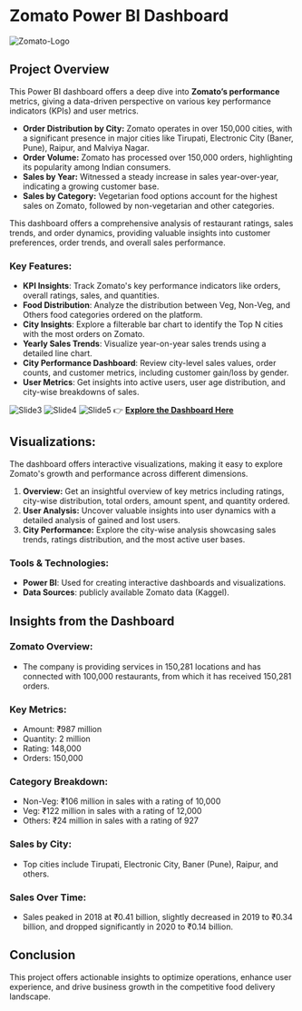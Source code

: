 # Zomato Power BI Dashboard 
![Zomato-Logo](https://github.com/user-attachments/assets/bdbc4271-c33c-4898-981d-30bcf659f42c)


## Project Overview
This Power BI dashboard offers a deep dive into **Zomato’s performance** metrics, giving a data-driven perspective on various key performance indicators (KPIs) and user metrics.

- **Order Distribution by City:** Zomato operates in over 150,000 cities, with a significant presence in major cities like Tirupati, Electronic City (Baner, Pune), Raipur, and Malviya Nagar.
- **Order Volume:** Zomato has processed over 150,000 orders, highlighting its popularity among Indian consumers.
- **Sales by Year:** Witnessed a steady increase in sales year-over-year, indicating a growing customer base.
- **Sales by Category:** Vegetarian food options account for the highest sales on Zomato, followed by non-vegetarian and other categories.

This dashboard offers a comprehensive analysis of restaurant ratings, sales trends, and order dynamics, providing valuable insights into customer preferences, order trends, and overall sales performance.


### Key Features:
- **KPI Insights**: Track Zomato's key performance indicators like orders, overall ratings, sales, and quantities.
- **Food Distribution**: Analyze the distribution between Veg, Non-Veg, and Others food categories ordered on the platform.
- **City Insights**: Explore a filterable bar chart to identify the Top N cities with the most orders on Zomato.
- **Yearly Sales Trends**: Visualize year-on-year sales trends using a detailed line chart.
- **City Performance Dashboard**: Review city-level sales values, order counts, and customer metrics, including customer gain/loss by gender.
- **User Metrics**: Get insights into active users, user age distribution, and city-wise breakdowns of sales.

![Slide3](https://github.com/user-attachments/assets/287d2097-425f-4e16-a800-80b0b06d7a04)
![Slide4](https://github.com/user-attachments/assets/17497e50-f211-4af6-b425-f63ddf021534)
![Slide5](https://github.com/user-attachments/assets/23d04c63-8eb4-4f70-a529-b0da86ebc3d9)
👉 **[Explore the Dashboard Here](https://app.powerbi.com/view?r=eyJrIjoiYTA5MzVmZDAtNGE5OS00ZDAxLTk1MjYtZjNlMWMxODdiY2YyIiwidCI6ImNhMjA3Nzk3LWNiMWItNDM4MC05NGE2LWE2NDgzYTE5OGFiNSJ9
)**

## Visualizations:
The dashboard offers interactive visualizations, making it easy to explore Zomato's growth and performance across different dimensions.

1. **Overview:** Get an insightful overview of key metrics including ratings, city-wise distribution, total orders, amount spent, and quantity ordered.
2. **User Analysis:** Uncover valuable insights into user dynamics with a detailed analysis of gained and lost users.
3. **City Performance:** Explore the city-wise analysis showcasing sales trends, ratings distribution, and the most active user bases.

### Tools & Technologies:
- **Power BI**: Used for creating interactive dashboards and visualizations.
- **Data Sources**: publicly available Zomato data (Kaggel).

## Insights from the Dashboard

### Zomato Overview:

- The company is providing services in 150,281 locations and has connected with 100,000 restaurants, from which it has received 150,281 orders.

### Key Metrics:

- Amount: ₹987 million
- Quantity: 2 million
- Rating: 148,000
- Orders: 150,000

### Category Breakdown:

- Non-Veg: ₹106 million in sales with a rating of 10,000
- Veg: ₹122 million in sales with a rating of 12,000
- Others: ₹24 million in sales with a rating of 927

### Sales by City:

- Top cities include Tirupati, Electronic City, Baner (Pune), Raipur, and others.

### Sales Over Time:

- Sales peaked in 2018 at ₹0.41 billion, slightly decreased in 2019 to ₹0.34 billion, and dropped significantly in 2020 to ₹0.14 billion.

## Conclusion

This project offers actionable insights to optimize operations, enhance user experience, and drive business growth in the competitive food delivery landscape.



